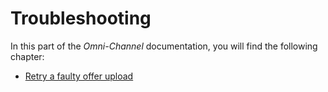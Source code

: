 # Troubleshooting

In this part of the *Omni-Channel* documentation, you will find the following chapter:

- [Retry a faulty offer upload](./01_RetryFaultyUpload.md)